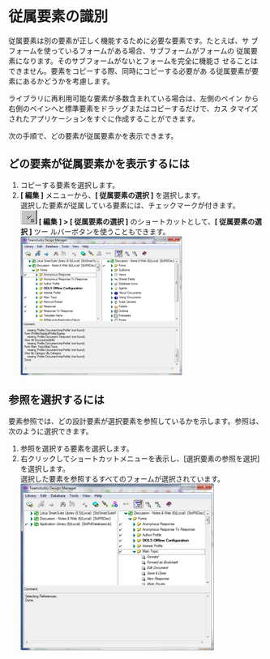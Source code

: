 # 従属要素の識別
従属要素は別の要素が正しく機能するために必要な要素です。たとえば、サ ブフォームを使っているフォームがある場合、サブフォームがフォームの 従属要素になります。そのサブフォームがないとフォームを完全に機能さ せることはできません。要素をコピーする際、同時にコピーする必要があ る従属要素が要素にあるかどうかを考慮します。

ライブラリに再利用可能な要素が多数含まれている場合は、左側のペイン から右側のペインへと標準要素をドラッグまたはコピーするだけで、カス タマイズされたアプリケーションをすぐに作成することができます。

次の手順で、どの要素が従属要素かを表示できます。

## どの要素が従属要素かを表示するには
1. コピーする要素を選択します。
2. **[ 編集 ]** メニューから、**[ 従属要素の選択 ]** を選択します。  
   選択した要素が従属している要素には、チェックマークが付きます。  
   ![Select Dependencies Toolbar](img/dependencies.png) **[ 編集 ] > [ 従属要素の選択 ]** のショートカットとして、**[ 従属要素の選択 ]** ツー ルバーボタンを使うこともできます。  
   ![Selected Dependencies](img/dependencies2.png)

## 参照を選択するには
要素参照では、どの設計要素が選択要素を参照しているかを示します。参照は、次のように選択できます。

1. 参照を選択する要素を選択します。
2. 右クリックしてショートカットメニューを表示し、[選択要素の参照を選択]を選択します。  
   選択した要素を参照するすべてのフォームが選択されています。  
   ![References](img/dependencies3.png)
 